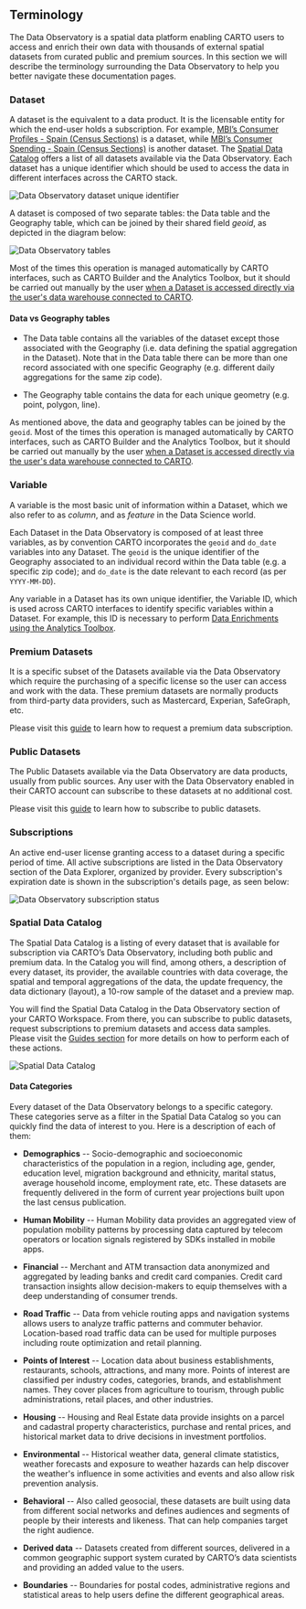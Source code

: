 ## Terminology

The Data Observatory is a spatial data platform enabling CARTO users to access and enrich their own data with thousands of external spatial datasets from curated public and premium sources. In this section we will describe the terminology surrounding the Data Observatory to help you better navigate these documentation pages.

### Dataset

A dataset is the equivalent to a data product. It is the licensable entity for which the end-user holds a subscription. For example, [MBI’s Consumer Profiles - Spain (Census Sections)](https://carto.com/spatial-data-catalog/browser/dataset/mbi_consumer_pr_28142a94/) is a dataset, while [MBI’s Consumer Spending - Spain (Census Sections)](https://carto.com/spatial-data-catalog/browser/dataset/mbi_consumer_sp_3926ab3a/) is another dataset. 
The [Spatial Data Catalog](http://www.carto.com/data) offers a list of all datasets available via the Data Observatory.
Each dataset has a unique identifier which should be used to access the data in different interfaces across the CARTO stack. 

![Data Observatory dataset unique identifier](/img/data-observatory/do_the_unique_id.png)

A dataset is composed of two separate tables: the Data table and the Geography table, which can be joined by their shared field _geoid_, as depicted in the diagram below:

![Data Observatory tables](/img/data-observatory/do_data_geography_tables.png)

 Most of the times this operation is managed automatically by CARTO interfaces, such as CARTO Builder and the Analytics Toolbox, but it should be carried out manually by the user [when a Dataset is accessed directly via the user's data warehouse connected to CARTO](../../guides/accessing-your-subscriptions-from-your-data-warehouse).

#### Data vs Geography tables

* The Data table contains all the variables of the dataset except those associated with the Geography (i.e. data defining the spatial aggregation in the Dataset). Note that in the Data table there can be more than one record associated with one specific Geography (e.g. different daily aggregations for the same zip code).

* The Geography table contains the data for each unique geometry (e.g. point, polygon, line).

As mentioned above, the data and geography tables can be joined by the `geoid`. Most of the times this operation is managed automatically by CARTO interfaces, such as CARTO Builder and the Analytics Toolbox, but it should be carried out manually by the user [when a Dataset is accessed directly via the user's data warehouse connected to CARTO](../../guides/accessing-your-subscriptions-from-your-data-warehouse).


### Variable

A variable is the most basic unit of information within a Dataset, which we also refer to as *column*, and as *feature* in the Data Science world. 

Each Dataset in the Data Observatory is composed of at least three variables, as by convention CARTO incorporates the `geoid` and `do_date` variables into any Dataset. The `geoid` is the unique identifier of the Geography associated to an individual record within the Data table (e.g. a specific zip code); and `do_date` is the date relevant to each record (as per `YYYY-MM-DD`).

Any variable in a Dataset has its own unique identifier, the Variable ID, which is used across CARTO interfaces to identify specific variables within a Dataset. For example, this ID is necessary to perform [Data Enrichments using the Analytics Toolbox](/analytics-toolbox-bigquery/guides/data-enrichment-using-the-data-observatory/).


### Premium Datasets

It is a specific subset of the Datasets available via the Data Observatory which require the purchasing of a specific license so the user can access and work with the data. These premium datasets are normally products from third-party data providers, such as Mastercard, Experian, SafeGraph, etc.

Please visit this [guide](../../guides/subscribing-to-public-and-premium-datasets) to learn how to request a premium data subscription.

### Public Datasets

The Public Datasets available via the Data Observatory are data products, usually from public sources. Any user with the Data Observatory enabled in their CARTO account can subscribe to these datasets at no additional cost.

Please visit this [guide](../../guides/subscribing-to-public-and-premium-datasets) to learn how to subscribe to public datasets.


### Subscriptions

An active end-user license granting access to a dataset during a specific period of time. All active subscriptions are listed in the Data Observatory section of the Data Explorer, organized by provider. Every subscription's expiration date is shown in the subscription's details page, as seen below:

![Data Observatory subscription status](/img/data-observatory/do_the_subscriptions_list_expiration.png)

### Spatial Data Catalog

The Spatial Data Catalog is a listing of every dataset that is available for subscription via CARTO’s Data Observatory, including both public and premium data. In the Catalog you will find, among others, a description of every dataset, its provider, the available countries with data coverage, the spatial and temporal aggregations of the data, the update frequency, the data dictionary (layout), a 10-row sample of the dataset and a preview map.

You will find the Spatial Data Catalog in the Data Observatory section of your CARTO Workspace. From there, you can subscribe to public datasets, request subscriptions to premium datasets and access data samples. Please visit the [Guides section](../../guides) for more details on how to perform each of these actions.

![Spatial Data Catalog](/img/data-observatory/spatial-data-catalog.png)


#### Data Categories

Every dataset of the Data Observatory belongs to a specific category. These categories serve as a filter in the Spatial Data Catalog so you can quickly find the data of interest to you. Here is a description of each of them: 

* **Demographics** -- Socio-demographic and socioeconomic characteristics of the population in a region, including age, gender, education level, migration background and ethnicity, marital status, average household income, employment rate, etc. These datasets are frequently delivered in the form of current year projections built upon the last census publication.

* **Human Mobility** -- Human Mobility data provides an aggregated view of population mobility patterns by processing data captured by telecom operators or location signals registered by SDKs installed in mobile apps.

* **Financial** -- Merchant and ATM transaction data anonymized and aggregated by leading banks and credit card companies. Credit card transaction insights allow decision-makers to equip themselves with a deep understanding of consumer trends.

* **Road Traffic** -- Data from vehicle routing apps and navigation systems allows users to analyze traffic patterns and commuter behavior. Location-based road traffic data can be used for multiple purposes including route optimization and retail planning.

* **Points of Interest** -- Location data about business establishments, restaurants, schools, attractions, and many more. Points of interest are classified per industry codes, categories, brands, and establishment names. They cover places from agriculture to tourism, through public administrations, retail places, and other industries.

* **Housing** -- Housing and Real Estate data provide insights on a parcel and cadastral property characteristics, purchase and rental prices, and historical market data to drive decisions in investment portfolios.

* **Environmental** -- Historical weather data, general climate statistics, weather forecasts and exposure to weather hazards can help discover the weather's influence in some activities and events and also allow risk prevention analysis.

* **Behavioral** -- Also called geosocial, these datasets are built using data from different social networks and defines audiences and segments of people by their interests and likeness. That can help companies target the right audience. 

* **Derived data** -- Datasets created from different sources, delivered in a common geographic support system curated by CARTO’s data scientists and providing an added value to the users.  

* **Boundaries** -- Boundaries for postal codes, administrative regions and statistical areas to help users define the different geographical areas.  